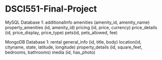 # DSCI551-Final-Project

MySQL 
Database 1: additionalInfo
amenities (amenity_id, amenity_name)
property_amenities (id, amenity_id)
pricing (id, price, currency)
price_details (id, price_display, price_type)
pets(id, pets_allowed, fee)

MongoDB 
Database 1: rental
general_info (id, title, body)
location(id, cityname, state, latitude, longitude)
property_details (id, square_feet, bedrooms, bathrooms)
media (id, has_photo)


